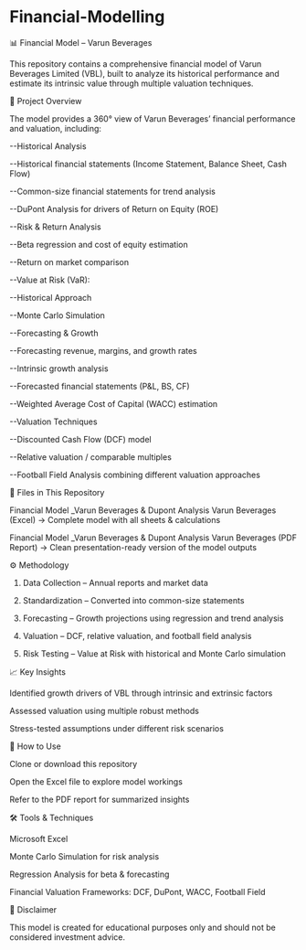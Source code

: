 # Financial-Modelling
📊 Financial Model – Varun Beverages

This repository contains a comprehensive financial model of Varun Beverages Limited (VBL), built to analyze its historical performance and estimate its intrinsic value through multiple valuation techniques.

🔎 Project Overview

The model provides a 360° view of Varun Beverages’ financial performance and valuation, including:

--Historical Analysis

--Historical financial statements (Income Statement, Balance Sheet, Cash Flow)

--Common-size financial statements for trend analysis

--DuPont Analysis for drivers of Return on Equity (ROE)

--Risk & Return Analysis

--Beta regression and cost of equity estimation

--Return on market comparison

--Value at Risk (VaR):

--Historical Approach

--Monte Carlo Simulation

--Forecasting & Growth

--Forecasting revenue, margins, and growth rates

--Intrinsic growth analysis

--Forecasted financial statements (P&L, BS, CF)

--Weighted Average Cost of Capital (WACC) estimation

--Valuation Techniques

--Discounted Cash Flow (DCF) model

--Relative valuation / comparable multiples

--Football Field Analysis combining different valuation approaches

📂 Files in This Repository

Financial Model _Varun Beverages  & Dupont Analysis Varun Beverages (Excel) → Complete model with all sheets & calculations

Financial Model _Varun Beverages & Dupont Analysis Varun Beverages (PDF Report) → Clean presentation-ready version of the model outputs 

⚙️ Methodology

1. Data Collection – Annual reports and market data


2. Standardization – Converted into common-size statements


3. Forecasting – Growth projections using regression and trend analysis


4. Valuation – DCF, relative valuation, and football field analysis


5. Risk Testing – Value at Risk with historical and Monte Carlo simulation


📈 Key Insights

Identified growth drivers of VBL through intrinsic and extrinsic factors

Assessed valuation using multiple robust methods

Stress-tested assumptions under different risk scenarios


🚀 How to Use

Clone or download this repository

Open the Excel file to explore model workings

Refer to the PDF report for summarized insights


🛠️ Tools & Techniques

Microsoft Excel

Monte Carlo Simulation for risk analysis

Regression Analysis for beta & forecasting

Financial Valuation Frameworks: DCF, DuPont, WACC, Football Field


📌 Disclaimer

This model is created for educational purposes only and should not be considered investment advice.
